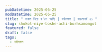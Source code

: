 ```yaml
---
pubDatetime: 2025-06-25
modDatetime: 2025-06-25
title: " সকল নিয়ে ব'সে আছি | বর্ষামঙ্গল | বাঙলাবর্ষ ২১ "
slug: shokol-niye-boshe-achi-borhsamongol
featured: false
draft: false
tags:
  - বর্ষামঙ্গল
---
```

